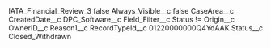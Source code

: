 <?xml version="1.0" encoding="UTF-8"?>
<CustomMetadata xmlns="http://soap.sforce.com/2006/04/metadata" xmlns:xsi="http://www.w3.org/2001/XMLSchema-instance" xmlns:xsd="http://www.w3.org/2001/XMLSchema">
    <label>IATA_Financial_Review_3</label>
    <protected>false</protected>
    <values>
        <field>Always_Visible__c</field>
        <value xsi:type="xsd:boolean">false</value>
    </values>
    <values>
        <field>CaseArea__c</field>
        <value xsi:nil="true"/>
    </values>
    <values>
        <field>CreatedDate__c</field>
        <value xsi:nil="true"/>
    </values>
    <values>
        <field>DPC_Software__c</field>
        <value xsi:nil="true"/>
    </values>
    <values>
        <field>Field_Filter__c</field>
        <value xsi:type="xsd:string">Status !=</value>
    </values>
    <values>
        <field>Origin__c</field>
        <value xsi:nil="true"/>
    </values>
    <values>
        <field>OwnerID__c</field>
        <value xsi:nil="true"/>
    </values>
    <values>
        <field>Reason1__c</field>
        <value xsi:nil="true"/>
    </values>
    <values>
        <field>RecordTypeId__c</field>
        <value xsi:type="xsd:string">01220000000Q4YdAAK</value>
    </values>
    <values>
        <field>Status__c</field>
        <value xsi:type="xsd:string">Closed_Withdrawn</value>
    </values>
</CustomMetadata>
